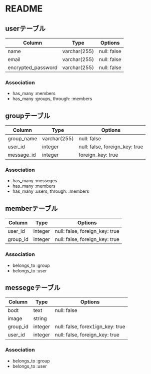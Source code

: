# README

## userテーブル
|Column|Type|Options|
|------|----|-------|
|name|varchar(255)|null: false|
|email|varchar(255)|null: false|
|encrypted_password|varchar(255)|null: false|

### Association
- has_many :members
- has_many :groups, through: :members

## groupテーブル
|Column|Type|Options|
|------|----|-------|
|group_name|varchar(255)|null: false|
|user_id|integer|null: false, foreign_key: true|
|message_id|integer|foreign_key: true|

### Association
- has_many :messeges
- has_many :members
- has_many :users, through: :members

## memberテーブル

|Column|Type|Options|
|------|----|-------|
|user_id|integer|null: false, foreign_key: true|
|group_id|integer|null: false, foreign_key: true|

### Association
- belongs_to :group
- belongs_to :user

## messegeテーブル
|Column|Type|Options|
|------|----|-------|
|bodt|text|null: false|
|image|string||
|group_id|integer|null: false, forex1ign_key: true|
|user_id|integer|null: false, foreign_key: true|

### Association
- belongs_to :group
- belongs_to :user

